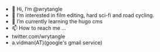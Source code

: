 - 👋 Hi, I’m @wrytangle
- 👀 I’m interested in film editing, hard sci-fi and road cycling.
- 🌱 I’m currently learning the hugo cms
- 📫 How to reach me ...
- twitter.com/wrytangle
- a.vidman(AT)(google's gmail service)

<!---
wrytangle/wrytangle is a ✨ special ✨ repository because its `README.md` (this file) appears on your GitHub profile.
You can click the Preview link to take a look at your changes.
--->
